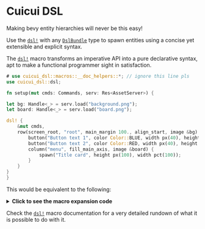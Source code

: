 # Cuicui DSL

Making bevy entity hierarchies will never be this easy!

Use the [`dsl!`] with any [`DslBundle`] type to spawn entities using a
concise yet extensible and explicit syntax.

The [`dsl!`] macro transforms an imperative API into a pure declarative syntax,
apt to make a functional programmer sight in satisfaction.

```rust
# use cuicui_dsl::macros::__doc_helpers::*; // ignore this line pls
use cuicui_dsl::dsl;

fn setup(mut cmds: Commands, serv: Res<AssetServer>) {

let bg: Handle<_> = serv.load("background.png");
let board: Handle<_> = serv.load("board.png");

dsl! {
    &mut cmds,
    row(screen_root, "root", main_margin 100., align_start, image &bg) {
        button("Button text 1", color Color::BLUE, width px(40), height pct(100));
        button("Button text 2", color Color::RED, width px(40), height pct(100));
        column("menu", fill_main_axis, image &board) {
            spawn("Title card", height px(100), width pct(100));
        }
    }
}
}
```

This would be equivalent to the following:

<details><summary><b>Click to see the macro expansion code</b></summary>

```rust
# use cuicui_dsl::macros::__doc_helpers::*;
fn setup(mut cmds: Commands, serv: Res<AssetServer>) {

let bg = serv.load("background.png");
let board = serv.load("board.png");

let mut x = <Dsl>::default();
x.screen_root();
x.named("root");
x.main_margin(100.);
x.align_start();
x.image(&bg);
x.row();
x.node(&mut cmds.to_cmds(), |cmds| {
    let mut x = <Dsl>::default();
    let mut leaf_cmd = cmds.to_cmds();
    x.color(Color::BLUE);
    x.width(px(40));
    x.height(pct(100));
    x.insert(&mut leaf_cmd);
    x.button("Button text 1", &mut leaf_cmd);

    let mut x = <Dsl>::default();
    let mut leaf_cmd = cmds.to_cmds();
    x.color(Color::RED);
    x.width(px(40));
    x.height(pct(100));
    x.insert(&mut leaf_cmd);
    x.button("Button text 2", &mut leaf_cmd);

    let mut x = <Dsl>::default();
    let mut leaf_cmd = cmds.to_cmds();
    x.color(Color::BLUE);
    x.width(px(40));
    x.height(pct(100));
    x.insert(&mut leaf_cmd);
    x.button("Button text 1", &mut leaf_cmd);

    let mut x = <Dsl>::default();
    let mut node_cmd = cmds.to_cmds();
    x.named("menu");
    x.fill_main_axis();
    x.image(&board);
    x.column();
    x.node(&mut node_cmd, |cmds| {
        let mut x = <Dsl>::default();
        let mut leaf_cmd = cmds.to_cmds();
        x.named("Title card");
        x.height(px(100));
        x.width(pct(100));
        x.insert(&mut leaf_cmd);
    });
});
}
```

</details>

Check the [`dsl!`] macro documentation for a very detailed rundown of what it
is possible to do with it.

[`dsl!`]: https://docs.rs/cuicui_dsl/latest/cuicui_dsl/macro.dsl.html
[`DslBundle`]: https://docs.rs/cuicui_dsl/latest/cuicui_dsl/trait.DslBundle.html
